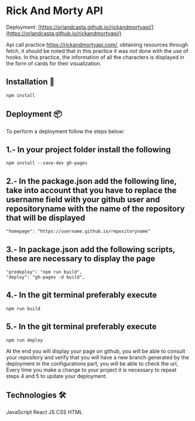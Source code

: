 # Rick And Morty API

Deployment: [https://orlandcasta.github.io/rickandmortyapi/](https://orlandcasta.github.io/rickandmortyapi/)

Api call practice https://rickandmortyapi.com/, obtaining resources through fetch, it should be noted that in this practice it was not done with the use of hooks.
In this practice, the information of all the characters is displayed in the form of cards for their visualization.

## Installation 🚀
```
npm install
```
## Deployment 📦

To perform a deployment follow the steps below:

## 1.- In your project folder install the following
```
npm install --save-dev gh-pages
```
## 2.- In the package.json add the following line, take into account that you have to replace the username field with your github user and repositoryname with the name of the repository that will be displayed
```
"homepage": "https://username.github.io/repositoryname"
```
## 3.- In package.json add the following scripts, these are necessary to display the page
```
"predeploy": "npm run build",
"deploy": "gh-pages -d build",
```
## 4.- In the git terminal preferably execute
```
npm run build
```
## 5.- In the git terminal preferably execute
```
npm run deploy
```
At the end you will display your page on github, you will be able to consult your repository and verify that you will have a new branch generated by the deployment in the configurations part, you will be able to check the url,
Every time you make a change to your project it is necessary to repeat steps 4 and 5 to update your deployment.

## Technologies 🛠️

JavaScript
React JS
CSS
HTML

